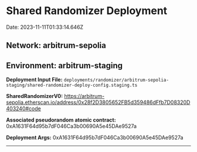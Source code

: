 
# Shared Randomizer Deployment

Date: 2023-11-11T01:33:14.646Z

## **Network:** arbitrum-sepolia

## **Environment:** arbitrum-staging

**Deployment Input File:** `deployments/randomizer/arbitrum-sepolia-staging/shared-randomizer-deploy-config.staging.ts`

**SharedRandomizerV0:** https://arbitrum-sepolia.etherscan.io/address/0x28f2D3805652FB5d359486dFfb7D08320D403240#code

**Associated pseudorandom atomic contract:** 0xA1631F64d95b7dF046Ca3b00690A5e45DAe9527a

**Deployment Args:** 0xA1631F64d95b7dF046Ca3b00690A5e45DAe9527a

---

